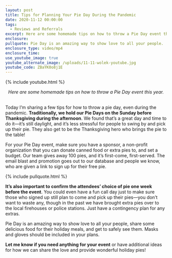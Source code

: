 ```yaml
---
layout: post
title: Tips for Planning Your Pie Day During the Pandemic
date: 2020-11-12 00:00:00
tags:
  - Reviews and Referrals
excerpt: Here are some homemade tips on how to throw a Pie Day event this year.
enclosure:
pullquote: Pie Day is an amazing way to show love to all your people.
enclosure_type: video/mp4
enclosure_time:
use_youtube_image: true
youtube_alternate_image: /uploads/11-11-wolek-youtube.jpg
youtube_code: ZBaYK0o8j1E
---
```


{% include youtube.html %}

<center><em>Here are some homemade tips on how to throw a Pie Day event this year.</em></center>

<br>Today I’m sharing a few tips for how to throw a pie day, even during the pandemic. **Traditionally, we hold our Pie Days on the Sunday before Thanksgiving during the afternoon**. We found that’s a great day and time to do it—it’s still daylight, and it’s less stressful for people to swing by and pick up their pie. They also get to be the Thanksgiving hero who brings the pie to the table\!

For your Pie Day event, make sure you have a sponsor, a non-profit organization that you can donate canned food or extra pies to, and set a budget. Our team gives away 100 pies, and it’s first-come, first-served. The email blast and promotion goes out to our database and people we know, who are given a link to sign up for their free pie.

{% include pullquote.html %}

**It’s also important to confirm the attendees’ choice of pie one week before the event**. You could even have a fun call day just to make sure those who signed up still plan to come and pick up their pies—you don’t want to waste any, though in the past we have brought extra pies over to the local firehouses or police stations. Just have a contingency plan for any extras.

Pie Day is an amazing way to show love to all your people, share some delicious food for their holiday meals, and get to safely see them. Masks and gloves should be included in your plans.

**Let me know if you need anything for your event** or have additional ideas for how we can share the love and provide wonderful holiday pies\!